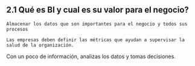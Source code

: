 ## 2.1 Qué es BI y cual es su valor para el negocio?

```
Almacenar los datos que son importantes para el negocio y todos sus procesos
```

```
Las empresas deben definir las métricas que ayudan a supervisar la salud de la organización.
```

Con un poco de información, analizas los datos y tomas decisiones.

